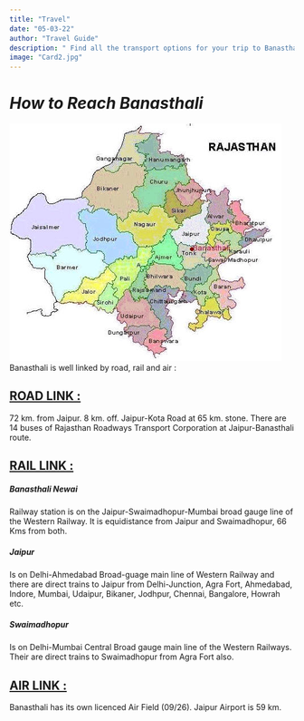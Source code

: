 ```yaml
---
title: "Travel"
date: "05-03-22"
author: "Travel Guide"
description: " Find all the transport options for your trip to Banasthali Vidyapith right here"
image: "Card2.jpg"
---
```

# *How to Reach Banasthali*

![This is an image](../../images/Card2.1.jpg)
Banasthali is well linked by road, rail and air :

## **[ROAD LINK :](http://www.banasthali.org/banasthali/wcms/en/home/lower-menu/how-to-reach-banasthali/road_map10.gif)**
72 km. from Jaipur. 8 km. off. Jaipur-Kota Road at 65 km. stone. There are 14 buses of Rajasthan Roadways Transport Corporation at Jaipur-Banasthali route.


## **[RAIL LINK :](http://www.banasthali.org/banasthali/wcms/en/home/lower-menu/how-to-reach-banasthali/rail_map1.gif)**
<h5 className="text-warning">Banasthali Newai</h5>
Railway station is on the Jaipur-Swaimadhopur-Mumbai broad gauge line of the Western Railway. It is equidistance from Jaipur and Swaimadhopur, 66 Kms from both.

<h5 className="text-warning">Jaipur</h5>
Is on Delhi-Ahmedabad Broad-guage main line of Western Railway and there are direct trains to Jaipur from Delhi-Junction, Agra Fort, Ahmedabad, Indore, Mumbai, Udaipur, Bikaner, Jodhpur, Chennai, Bangalore, Howrah etc.

<h5 className="text-warning">Swaimadhopur</h5>
Is on Delhi-Mumbai Central Broad gauge main line of the Western Railways. Their are direct trains to Swaimadhopur from Agra Fort also.

## **[AIR LINK :](http://www.banasthali.org/banasthali/wcms/en/home/lower-menu/how-to-reach-banasthali/air_map01.gif)**
Banasthali has its own licenced Air Field (09/26). Jaipur Airport is 59 km.
